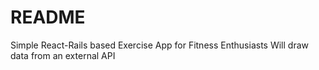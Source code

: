# README

Simple React-Rails based Exercise App for Fitness Enthusiasts
Will draw data from an external API 
